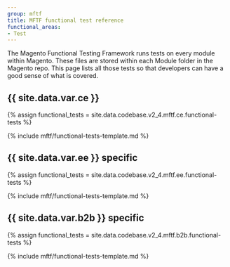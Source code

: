 ```yaml
---
group: mftf
title: MFTF functional test reference
functional_areas:
- Test
---
```


<style>
.mftf-dl {
  margin-bottom: 2.5em;
}
dl dt{
  font-weight:400;
}
</style>

The Magento Functional Testing Framework runs tests on every module within Magento. These files are stored within each Module folder in the Magento repo.
This page lists all those tests so that developers can have a good sense of what is covered.

## {{ site.data.var.ce }}

{% assign functional_tests = site.data.codebase.v2_4.mftf.ce.functional-tests  %}

{% include mftf/functional-tests-template.md %}

## {{ site.data.var.ee }} specific

{% assign functional_tests = site.data.codebase.v2_4.mftf.ee.functional-tests  %}

{% include mftf/functional-tests-template.md %}

## {{ site.data.var.b2b }} specific

{% assign functional_tests = site.data.codebase.v2_4.mftf.b2b.functional-tests  %}

{% include mftf/functional-tests-template.md %}
